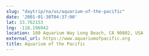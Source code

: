 ```yaml
---
slug: "daytrip/na/us/aquarium-of-the-pacific"
date: '2001-01-30T04:37:00'
lat: 33.762153
lng: -118.196942
location: 100 Aquarium Way Long Beach, CA 90802, USA
external_url: https://www.aquariumofpacific.org
title: Aquarium of the Pacific
---
```



